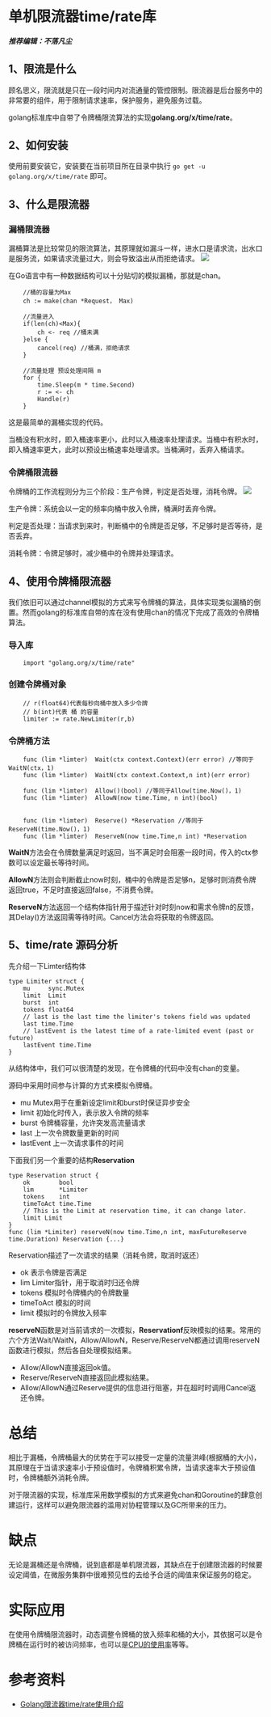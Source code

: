 # 单机限流器time/rate库

##### 推荐编辑：不落凡尘

## 1、限流是什么
顾名思义，限流就是只在一段时间内对流通量的管控限制。限流器是后台服务中的非常要的组件，用于限制请求速率，保护服务，避免服务过载。

golang标准库中自带了令牌桶限流算法的实现**golang.org/x/time/rate**。
## 2、如何安装
使用前要安装它，安装要在当前项目所在目录中执行 `go get -u golang.org/x/time/rate` 即可。

## 3、什么是限流器

### 漏桶限流器 

漏桶算法是比较常见的限流算法，其原理就如漏斗一样，进水口是请求流，出水口是服务流，如果请求流量过大，则会导致溢出从而拒绝请求。
<img src="https://image-static.segmentfault.com/312/532/3125325285-5b6e490397691_fix732" >

在Go语言中有一种数据结构可以十分贴切的模拟漏桶，那就是chan。
```
	//桶的容量为Max
	ch := make(chan *Request， Max)

	//流量进入
	if(len(ch)<Max){
		ch <- req //桶未满
	}else {
		cancel(req) //桶满，拒绝请求
	}

	//流量处理 预设处理间隔 m
	for {
		time.Sleep(m * time.Second)
		r := <- ch
		Handle(r)
	}
```
这是最简单的漏桶实现的代码。

当桶没有积水时，即入桶速率更小，此时以入桶速率处理请求。当桶中有积水时，即入桶速率更大，此时以预设出桶速率处理请求。当桶满时，丢弃入桶请求。
### 令牌桶限流器
令牌桶的工作流程则分为三个阶段：生产令牌，判定是否处理，消耗令牌。
<img src="https://pics7.baidu.com/feed/00e93901213fb80e919bd8536aa18328b8389467.jpeg?token=c9f7d7694e37a48f86021991a825145f">

生产令牌：系统会以一定的频率向桶中放入令牌，桶满时丢弃令牌。

判定是否处理：当请求到来时，判断桶中的令牌是否足够，不足够时是否等待，是否丢弃。

消耗令牌：令牌足够时，减少桶中的令牌并处理请求。

## 4、使用令牌桶限流器
我们依旧可以通过channel模拟的方式来写令牌桶的算法，具体实现类似漏桶的倒置。然而golang的标准库自带的库在没有使用chan的情况下完成了高效的令牌桶算法。

### 导入库
```
	import "golang.org/x/time/rate"
```
### 创建令牌桶对象
```
	// r(float64)代表每秒向桶中放入多少令牌
	// b(int)代表 桶 的容量
	limiter := rate.NewLimiter(r,b)
```
### 令牌桶方法
```
	func (lim *limter)	Wait(ctx context.Context)(err error) //等同于WaitN(ctx，1)
	func (lim *limter)	WaitN(ctx context.Context,n int)(err error)

	func (lim *limter)	Allow()(bool) //等同于Allow(time.Now()，1)
	func (lim *limter)	AllowN(now time.Time, n int)(bool)


	func (lim *limter)	Reserve() *Reservation //等同于ReserveN(time.Now()，1)
	func (lim *limter)	ReserveN(now time.Time,n int) *Reservation

```
**WaitN**方法会在令牌数量满足时返回，当不满足时会阻塞一段时间，传入的ctx参数可以设定最长等待时间。

**AllowN**方法则会判断截止now时刻，桶中的令牌是否足够n，足够时则消费令牌返回true，不足时直接返回false，不消费令牌。

**ReserveN**方法返回一个结构体指针用于描述针对时刻now和需求令牌n的反馈，其Delay()方法返回需等待时间。Cancel方法会将获取的令牌返回。

## 5、time/rate 源码分析
先介绍一下Limter结构体
```
type Limiter struct {
	mu     sync.Mutex
	limit  Limit
	burst  int
	tokens float64
	// last is the last time the limiter's tokens field was updated
	last time.Time
	// lastEvent is the latest time of a rate-limited event (past or future)
	lastEvent time.Time
}
```	
从结构体中，我们可以很清楚的发现，在令牌桶的代码中没有chan的变量。

源码中采用时间参与计算的方式来模拟令牌桶。
* mu Mutex用于在重新设定limit和burst时保证异步安全
* limit 初始化时传入，表示放入令牌的频率
* burst 令牌桶容量，允许突发高流量请求
* last 上一次令牌数量更新的时间
* lastEvent 上一次请求事件的时间 

下面我们另一个重要的结构**Reservation**
```
type Reservation struct {
	ok        bool
	lim       *Limiter
	tokens    int
	timeToAct time.Time
	// This is the Limit at reservation time, it can change later.
	limit Limit
}	
func (lim *Limiter) reserveN(now time.Time,n int, maxFutureReserve time.Duration) Reservation {...}
```
Reservation描述了一次请求的结果（消耗令牌，取消时返还）
* ok 表示令牌是否满足
* lim Limiter指针，用于取消时归还令牌
* tokens 模拟时令牌桶内的令牌数量
* timeToAct 模拟的时间
* limit 模拟时的令牌放入频率

**reserveN**函数是对当前请求的一次模拟，**Reservationf**反映模拟的结果。常用的六个方法Wait/WaitN，Allow/AllowN，Reserve/ReserveN都通过调用reserveN函数进行模拟，然后各自处理模拟结果。
* Allow/AllowN直接返回ok值。
* Reserve/ReserveN直接返回此模拟结果。
* Allow/AllowN通过Reserve提供的信息进行阻塞，并在超时时调用Cancel返还令牌。

# 总结
相比于漏桶，令牌桶最大的优势在于可以接受一定量的流量洪峰(根据桶的大小)，其原理在于当请求速率小于预设值时，令牌桶积累令牌，当请求速率大于预设值时，令牌桶额外消耗令牌。

对于限流器的实现，标准库采用数学模拟的方式来避免chan和Goroutine的肆意创建运行，这样可以避免限流器的滥用对协程管理以及GC所带来的压力。

# 缺点
无论是漏桶还是令牌桶，说到底都是单机限流器，其缺点在于创建限流器的时候要设定阈值，在微服务集群中很难预见性的去给予合适的阈值来保证服务的稳定。

# 实际应用
在使用令牌桶限流器时，动态调整令牌桶的放入频率和桶的大小，其依据可以是令牌桶在运行时的被访问频率，也可以是[CPU的使用率](https://gocn.vip/topics/12183)等等。

# 参考资料

- [Golang限流器time/rate使用介绍](https://zhuanlan.zhihu.com/p/89820414)